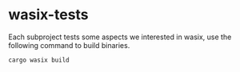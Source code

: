 # wasix-tests

Each subproject tests some aspects we interested in wasix, use the following command to build binaries.

```sh
cargo wasix build
```
